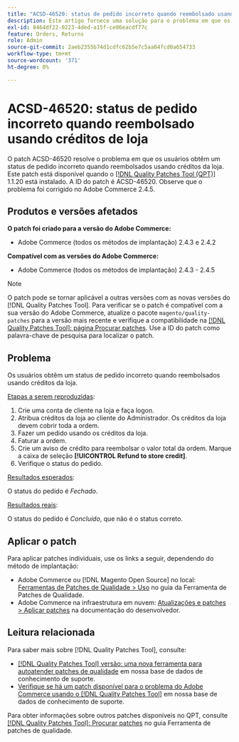 ```yaml
---
title: "ACSD-46520: status de pedido incorreto quando reembolsado usando créditos da loja"
description: Este artigo fornece uma solução para o problema em que os usuários obtêm um status de pedido incorreto quando reembolsados usando créditos da loja.
exl-id: 8464df22-0223-4ded-a15f-ce06eacdf77c
feature: Orders, Returns
role: Admin
source-git-commit: 2aeb2355b74d1cdfc62b5e7c5aa04fcd0a654733
workflow-type: tm+mt
source-wordcount: '371'
ht-degree: 0%

---
```


# ACSD-46520: status de pedido incorreto quando reembolsado usando créditos de loja

O patch ACSD-46520 resolve o problema em que os usuários obtêm um status de pedido incorreto quando reembolsados usando créditos da loja. Este patch está disponível quando o [[!DNL Quality Patches Tool (QPT)]](/help/announcements/adobe-commerce-announcements/magento-quality-patches-released-new-tool-to-self-serve-quality-patches.md) 1.1.20 está instalado. A ID do patch é ACSD-46520. Observe que o problema foi corrigido no Adobe Commerce 2.4.5.

## Produtos e versões afetados

**O patch foi criado para a versão do Adobe Commerce:**

* Adobe Commerce (todos os métodos de implantação) 2.4.3 e 2.4.2

**Compatível com as versões do Adobe Commerce:**

* Adobe Commerce (todos os métodos de implantação) 2.4.3 - 2.4.5

>[!NOTE]
>
>O patch pode se tornar aplicável a outras versões com as novas versões do [!DNL Quality Patches Tool]. Para verificar se o patch é compatível com a sua versão do Adobe Commerce, atualize o pacote `magento/quality-patches` para a versão mais recente e verifique a compatibilidade na [[!DNL Quality Patches Tool]: página Procurar patches](https://experienceleague.adobe.com/tools/commerce-quality-patches/index.html). Use a ID do patch como palavra-chave de pesquisa para localizar o patch.

## Problema

Os usuários obtêm um status de pedido incorreto quando reembolsados usando créditos da loja.

<u>Etapas a serem reproduzidas</u>:

1. Crie uma conta de cliente na loja e faça logon.
1. Atribua créditos da loja ao cliente do Administrador. Os créditos da loja devem cobrir toda a ordem.
1. Fazer um pedido usando os créditos da loja.
1. Faturar a ordem.
1. Crie um aviso de crédito para reembolsar o valor total da ordem.
Marque a caixa de seleção **[!UICONTROL Refund to store credit]**.
1. Verifique o status do pedido.

<u>Resultados esperados</u>:

O status do pedido é *Fechado*.

<u>Resultados reais</u>:

O status do pedido é *Concluído*, que não é o status correto.

## Aplicar o patch

Para aplicar patches individuais, use os links a seguir, dependendo do método de implantação:

* Adobe Commerce ou [!DNL Magento Open Source] no local: [Ferramentas de Patches de Qualidade > Uso](https://experienceleague.adobe.com/docs/commerce-operations/tools/quality-patches-tool/usage.html) no guia da Ferramenta de Patches de Qualidade.
* Adobe Commerce na infraestrutura em nuvem: [Atualizações e patches > Aplicar patches](https://experienceleague.adobe.com/en/docs/commerce-cloud-service/user-guide/develop/upgrade/apply-patches) na documentação do desenvolvedor.

## Leitura relacionada

Para saber mais sobre [!DNL Quality Patches Tool], consulte:

* [[!DNL Quality Patches Tool] versão: uma nova ferramenta para autoatender patches de qualidade](/help/announcements/adobe-commerce-announcements/magento-quality-patches-released-new-tool-to-self-serve-quality-patches.md) em nossa base de dados de conhecimento de suporte.
* [Verifique se há um patch disponível para o problema do Adobe Commerce usando o [!DNL Quality Patches Tool]](https://experienceleague.adobe.com/docs/commerce-knowledge-base/kb/support-tools/patches/check-patch-for-magento-issue-with-magento-quality-patches.html) em nossa base de dados de conhecimento de suporte.

Para obter informações sobre outros patches disponíveis no QPT, consulte [[!DNL Quality Patches Tool]: Procurar patches](https://experienceleague.adobe.com/tools/commerce-quality-patches/index.html) no guia Ferramenta de patches de qualidade.
